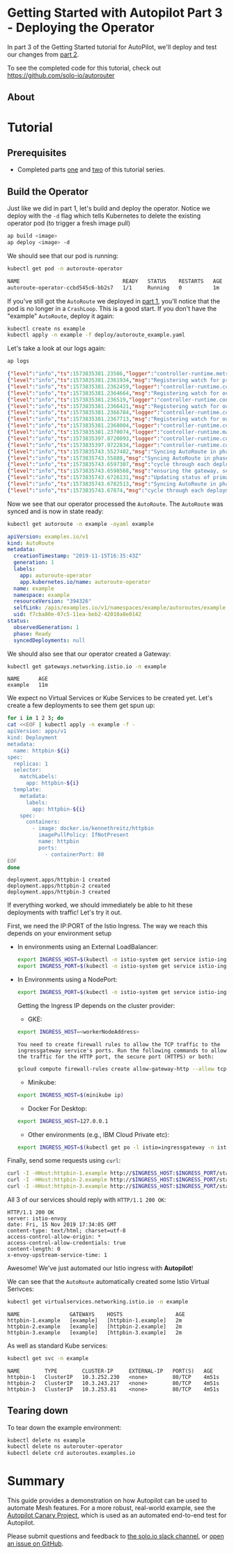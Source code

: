 # Getting Started with Autopilot Part 3 - Deploying the Operator

In part 3 of the Getting Started tutorial for AutoPilot, we'll deploy and test our changes from [part 2](getting_started_2.md).

To see the completed code for this tutorial, check out https://github.com/solo-io/autorouter

## About 



# Tutorial

## Prerequisites

- Completed parts [one](getting_started_1.md) and [two](getting_started_2.md) of this tutorial series.

## Build the Operator

Just like we did in part 1, let's build and deploy the operator. Notice we deploy with the `-d` flag which tells 
Kubernetes to delete the existing operator pod (to trigger a fresh image pull)

```bash
ap build <image>
ap deploy <image> -d
```

We should see that our pod is running:

```bash
kubectl get pod -n autoroute-operator
```

```bash
NAME                                 READY   STATUS    RESTARTS   AGE
autoroute-operator-ccbd545c6-bb2s7   1/1     Running   0          1m
```

If you've still got the `AutoRoute` we deployed in [part 1](getting_started_1.md#test-the-operator-with-an-autoroute-resource), you'll notice that the 
pod is no longer in a `CrashLoop`. This is a good start. If you don't have the "example" `AutoRoute`, deploy it again:

```bash
kubectl create ns example 
kubectl apply -n example -f deploy/autoroute_example.yaml
```

Let's take a look at our logs again: 

```bash
ap logs
```

```json
{"level":"info","ts":1573835381.23586,"logger":"controller-runtime.metrics","msg":"metrics server is starting to listen","addr":":9091"}
{"level":"info","ts":1573835381.2361934,"msg":"Registering watch for primary resource AutoRoute"}
{"level":"info","ts":1573835381.2362459,"logger":"controller-runtime.controller","msg":"Starting EventSource","controller":"autoRoute-controller","source":"kind source: /, Kind="}
{"level":"info","ts":1573835381.2364664,"msg":"Registering watch for output resource Services"}
{"level":"info","ts":1573835381.236519,"logger":"controller-runtime.controller","msg":"Starting EventSource","controller":"autoRoute-controller","source":"kind source: /, Kind="}
{"level":"info","ts":1573835381.2366421,"msg":"Registering watch for output resource VirtualServices"}
{"level":"info","ts":1573835381.2366784,"logger":"controller-runtime.controller","msg":"Starting EventSource","controller":"autoRoute-controller","source":"kind source: /, Kind="}
{"level":"info","ts":1573835381.2367713,"msg":"Registering watch for output resource Gateways"}
{"level":"info","ts":1573835381.2368004,"logger":"controller-runtime.controller","msg":"Starting EventSource","controller":"autoRoute-controller","source":"kind source: /, Kind="}
{"level":"info","ts":1573835381.2370074,"logger":"controller-runtime.manager","msg":"starting metrics server","path":"/metrics"}
{"level":"info","ts":1573835397.8720093,"logger":"controller-runtime.controller","msg":"Starting Controller","controller":"autoRoute-controller"}
{"level":"info","ts":1573835397.9722834,"logger":"controller-runtime.controller","msg":"Starting workers","controller":"autoRoute-controller","worker count":1}
{"level":"info","ts":1573835743.5527482,"msg":"Syncing AutoRoute in phase Initializing","autoRoute":"example.example","phase":"","name":"example"}
{"level":"info","ts":1573835743.55888,"msg":"Syncing AutoRoute in phase Syncing","autoRoute":"example.example","phase":"Syncing","name":"example"}
{"level":"info","ts":1573835743.6597307,"msg":"cycle through each deployment and check that the labels match our selector","autoRoute":"example.example","phase":"Syncing"}
{"level":"info","ts":1573835743.6598568,"msg":"ensuring the gateway, services and virtual service outputs are created","autoRoute":"example.example","phase":"Syncing","status":{"syncedDeployments":null},"gateway":"example","virtual services":0,"kube services":0}
{"level":"info","ts":1573835743.6726131,"msg":"Updating status of primary resource","autoRoute":"example.example","phase":"Syncing"}
{"level":"info","ts":1573835743.6782513,"msg":"Syncing AutoRoute in phase Ready","autoRoute":"example.example","phase":"Ready","name":"example"}
{"level":"info","ts":1573835743.67874,"msg":"cycle through each deployment and check that the labels match our selector","autoRoute":"example.example","phase":"Ready"}

```

Now we see that our operator processed the `AutoRoute`. The `AutoRoute` was synced and is now in state ready:

```bash
kubectl get autoroute -n example -oyaml example
```

```yaml
apiVersion: examples.io/v1
kind: AutoRoute
metadata:
  creationTimestamp: "2019-11-15T16:35:43Z"
  generation: 1
  labels:
    app: autoroute-operator
    app.kubernetes.io/name: autoroute-operator
  name: example
  namespace: example
  resourceVersion: "394326"
  selfLink: /apis/examples.io/v1/namespaces/example/autoroutes/example
  uid: f7cba80e-07c5-11ea-beb2-42010a8e0142
status:
  observedGeneration: 1
  phase: Ready
  syncedDeployments: null
```

We should also see that our operator created a Gateway:

```bash
kubectl get gateways.networking.istio.io -n example
```

```
NAME      AGE
example   11m
```

We expect no Virtual Services or Kube Services to be created yet. Let's create a few deployments to see them get spun up:

```bash
for i in 1 2 3; do 
cat <<EOF | kubectl apply -n example -f -
apiVersion: apps/v1
kind: Deployment
metadata:
  name: httpbin-${i}
spec:
  replicas: 1
  selector:
    matchLabels:
      app: httpbin-${i}
  template:
    metadata:
      labels:
        app: httpbin-${i}
    spec:
      containers:
        - image: docker.io/kennethreitz/httpbin
          imagePullPolicy: IfNotPresent
          name: httpbin
          ports:
            - containerPort: 80
EOF
done
```

```
deployment.apps/httpbin-1 created
deployment.apps/httpbin-2 created
deployment.apps/httpbin-3 created
```


If everything worked, we should immediately be able  to hit these deployments with traffic! Let's try it out.

First, we need the IP:PORT of the Istio Ingress. The way we reach this depends on your environment setup

* In environments using an External LoadBalancer:

    ```bash
    export INGRESS_HOST=$(kubectl -n istio-system get service istio-ingressgateway -o jsonpath='{.status.loadBalancer.ingress[0].ip}')
    export INGRESS_PORT=$(kubectl -n istio-system get service istio-ingressgateway -o jsonpath='{.spec.ports[?(@.name=="http2")].port}')
    ```

* In Environments using a NodePort:

    ```bash
    export INGRESS_PORT=$(kubectl -n istio-system get service istio-ingressgateway -o jsonpath='{.spec.ports[?(@.name=="http2")].nodePort}')
    ```
    
    Getting the Ingress IP depends on the cluster provider:       

    * GKE:
    
    ```bash
    export INGRESS_HOST=<workerNodeAddress>
    ```
    
      You need to create firewall rules to allow the TCP traffic to the ingressgateway service's ports. Run the following commands to allow the traffic for the HTTP port, the secure port (HTTPS) or both:
    
    ```bash
    gcloud compute firewall-rules create allow-gateway-http --allow tcp:$INGRESS_PORT $ gcloud compute firewall-rules create allow-gateway-https --allow tcp:$SECURE_INGRESS_PORT 
    ```
    
    * Minikube:
    
    ```bash
    export INGRESS_HOST=$(minikube ip) 
    ```
    
    * Docker For Desktop:
        
    ```bash
    export INGRESS_HOST=127.0.0.1 
    ```
    
    * Other environments (e.g., IBM Cloud Private etc):
    
    ```bash
    export INGRESS_HOST=$(kubectl get po -l istio=ingressgateway -n istio-system -o jsonpath='{.items[0].status.hostIP}') 
    ```

Finally, send some requests using `curl`:


```bash
curl -I -HHost:httpbin-1.example http://$INGRESS_HOST:$INGRESS_PORT/status/200
curl -I -HHost:httpbin-2.example http://$INGRESS_HOST:$INGRESS_PORT/status/200
curl -I -HHost:httpbin-3.example http://$INGRESS_HOST:$INGRESS_PORT/status/200
```

All 3 of our services should reply with `HTTP/1.1 200 OK`:

```
HTTP/1.1 200 OK
server: istio-envoy
date: Fri, 15 Nov 2019 17:34:05 GMT
content-type: text/html; charset=utf-8
access-control-allow-origin: *
access-control-allow-credentials: true
content-length: 0
x-envoy-upstream-service-time: 1
```

Awesome! We've just automated our Istio ingress with **Autopilot**!

We can see that the `AutoRoute` automatically created some Istio Virtual Serivces:

```bash
kubectl get virtualservices.networking.istio.io -n example
```

```
NAME                GATEWAYS    HOSTS                 AGE
httpbin-1.example   [example]   [httpbin-1.example]   2m
httpbin-2.example   [example]   [httpbin-2.example]   2m
httpbin-3.example   [example]   [httpbin-3.example]   2m
```

As well as standard Kube services:

```bash
kubectl get svc -n example
```

```
NAME        TYPE        CLUSTER-IP     EXTERNAL-IP   PORT(S)   AGE
httpbin-1   ClusterIP   10.3.252.230   <none>        80/TCP    4m51s
httpbin-2   ClusterIP   10.3.243.217   <none>        80/TCP    4m51s
httpbin-3   ClusterIP   10.3.253.81    <none>        80/TCP    4m51s
```

## Tearing down

To tear down the example environment:

```bash
kubectl delete ns example
kubectl delete ns autorouter-operator
kubectl delete crd autoroutes.examples.io
```

# Summary

This guide provides a demonstration on how Autopilot can be used to automate Mesh features. For a more robust, real-world example,
see the [Autopilot Canary Project](https://github.com/solo-io/autopilot/tree/master/test/e2e), which is used as an automated end-to-end test for Autopilot. 

Please submit questions and feedback to [the solo.io slack channel](https://slack.solo.io/), or [open an issue on GitHub](https://github.com/solo-io/autopilot).
